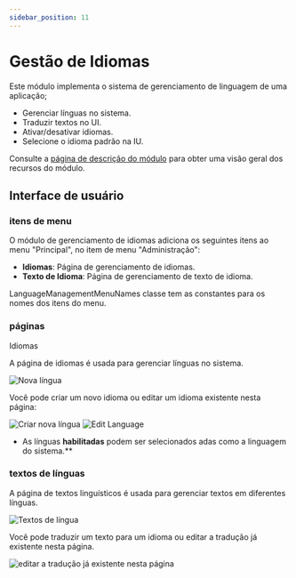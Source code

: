 ```yaml
---
sidebar_position: 11
---
```


# Gestão de Idiomas

Este módulo implementa o sistema de gerenciamento de linguagem de uma aplicação;

- Gerenciar línguas no sistema.
- Traduzir textos no UI.
- Ativar/desativar idiomas.
- Selecione o idioma padrão na IU.

Consulte a [página de descrição do módulo](https://commercial.abp.io/modules/Volo.LanguageManagement "") para obter uma visão geral dos recursos do módulo.

## Interface de usuário
### itens de menu
O módulo de gerenciamento de idiomas adiciona os seguintes itens ao menu "Principal", no item de menu "Administração":

- **Idiomas**: Página de gerenciamento de idiomas.
- **Texto de Idioma**: Página de gerenciamento de texto de idioma.

LanguageManagementMenuNames classe tem as constantes para os nomes dos itens do menu.
### páginas
Idiomas

A página de idiomas é usada para gerenciar línguas no sistema.

![Nova língua](https://raaghustorageaccount.blob.core.windows.net/raaghu-docs/language.png)

Você pode criar um novo idioma ou editar um idioma existente nesta página:

![Criar nova língua](https://raaghustorageaccount.blob.core.windows.net/raaghu-docs/language-new.png) ![Edit Language](https://raaghustorageaccount.blob.core.windows.net/raaghu-docs/language-edit.png)

- As línguas **habilitadas** podem ser selecionados adas como a linguagem do sistema.**

### textos de línguas
A página de textos linguísticos é usada para gerenciar textos em diferentes línguas.

![Textos de língua](https://raaghustorageaccount.blob.core.windows.net/raaghu-docs/langauge-text.png)

Você pode traduzir um texto para um idioma ou editar a tradução já existente nesta página.

![editar a tradução já existente nesta página](https://raaghustorageaccount.blob.core.windows.net/raaghu-docs/language-text-edit.png)
